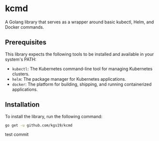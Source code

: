 # kcmd
A Golang library that serves as a wrapper around basic kubectl, Helm, and Docker commands.

## Prerequisites
This library expects the following tools to be installed and available in your system's PATH:
 - `kubectl`: The Kubernetes command-line tool for managing Kubernetes clusters.
 - `helm`: The package manager for Kubernetes applications.
 - `docker`: The platform for building, shipping, and running containerized applications.

## Installation
To install the library, run the following command:
```bash
go get -u github.com/kgs19/kcmd
```

test commit